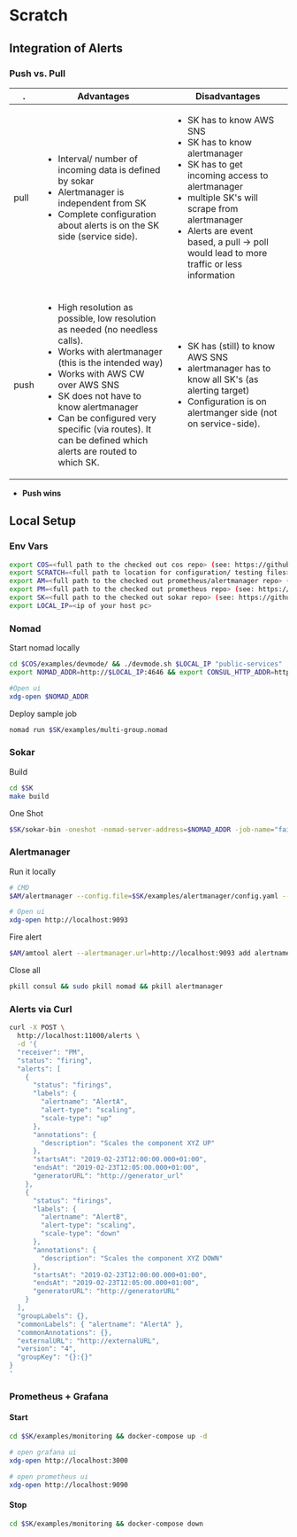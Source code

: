 # Scratch

## Integration of Alerts

### Push vs. Pull

| .    | Advantages                                                                                                                                                                                                                                                                                                                                                 | Disadvantages                                                                                                                                                                                                                                                                        |
| ---- | ---------------------------------------------------------------------------------------------------------------------------------------------------------------------------------------------------------------------------------------------------------------------------------------------------------------------------------------------------------- | ------------------------------------------------------------------------------------------------------------------------------------------------------------------------------------------------------------------------------------------------------------------------------------ |
| pull | <ul><li>Interval/ number of incoming data is defined by sokar</li><li>Alertmanager is independent from SK</li><li>Complete configuration about alerts is on the SK side (service side).</li></ul>                                                                                                                                                          | <ul><li>SK has to know AWS SNS</li><li>SK has to know alertmanager</li><li>SK has to get incoming access to alertmanager</li><li>multiple SK's will scrape from alertmanager</li><li>Alerts are event based, a pull -> poll would lead to more traffic or less information</li></ul> |
| push | <ul><li>High resolution as possible, low resolution as needed (no needless calls).</li><li> Works with alertmanager (this is the intended way)</li><li>Works with AWS CW over AWS SNS</li><li>SK does not have to know alertmanager</li><li>Can be configured very specific (via routes). It can be defined which alerts are routed to which SK.</li></ul> | <ul><li>SK has (still) to know AWS SNS</li><li>alertmanager has to know all SK's (as alerting target)</li><li>Configuration is on alertmanger side (not on service-side).</li></ul>                                                                                                  |

- **Push wins**

## Local Setup

### Env Vars

```bash
export COS=<full path to the checked out cos repo> (see: https://github.com/MatthiasScholz/cos)
export SCRATCH=<full path to location for configuration/ testing files>
export AM=<full path to the checked out prometheus/alertmanager repo> (see: https://github.com/prometheus/alertmanager)
export PM=<full path to the checked out prometheus repo> (see: https://github.com/prometheus/prometheus)
export SK=<full path to the checked out sokar repo> (see: https://github.com/ThomasObenaus/sokar)
export LOCAL_IP=<ip of your host pc>

```

### Nomad

Start nomad locally

```bash
cd $COS/examples/devmode/ && ./devmode.sh $LOCAL_IP "public-services"
export NOMAD_ADDR=http://$LOCAL_IP:4646 && export CONSUL_HTTP_ADDR=http://LOCAL_IP:8500 && export IGRESS_ADDR=http://LOCAL_IP:9999

#Open ui
xdg-open $NOMAD_ADDR
```

Deploy sample job

```bash
nomad run $SK/examples/multi-group.nomad
```

### Sokar

Build

```bash
cd $SK
make build
```

One Shot

```bash
$SK/sokar-bin -oneshot -nomad-server-address=$NOMAD_ADDR -job-name="fail-service" -scale-by=1
```

### Alertmanager

Run it locally

```bash
# CMD
$AM/alertmanager --config.file=$SK/examples/alertmanager/config.yaml --log.level=debug

# Open ui
xdg-open http://localhost:9093
```

Fire alert

```bash
$AM/amtool alert --alertmanager.url=http://localhost:9093 add alertname=foo node=bar test=bla
```

Close all

```bash
pkill consul && sudo pkill nomad && pkill alertmanager
```

### Alerts via Curl

```bash
curl -X POST \
  http://localhost:11000/alerts \
  -d '{
  "receiver": "PM",
  "status": "firing",
  "alerts": [
    {
      "status": "firings",
      "labels": {
        "alertname": "AlertA",
        "alert-type": "scaling",
        "scale-type": "up"
      },
      "annotations": {
        "description": "Scales the component XYZ UP"
      },
      "startsAt": "2019-02-23T12:00:00.000+01:00",
      "endsAt": "2019-02-23T12:05:00.000+01:00",
      "generatorURL": "http://generator_url"
    },
    {
      "status": "firings",
      "labels": {
        "alertname": "AlertB",
        "alert-type": "scaling",
        "scale-type": "down"
      },
      "annotations": {
        "description": "Scales the component XYZ DOWN"
      },
      "startsAt": "2019-02-23T12:00:00.000+01:00",
      "endsAt": "2019-02-23T12:05:00.000+01:00",
      "generatorURL": "http://generatorURL"
    }
  ],
  "groupLabels": {},
  "commonLabels": { "alertname": "AlertA" },
  "commonAnnotations": {},
  "externalURL": "http://externalURL",
  "version": "4",
  "groupKey": "{}:{}"
}
'
```

### Prometheus + Grafana

#### Start

```bash
cd $SK/examples/monitoring && docker-compose up -d

# open grafana ui
xdg-open http://localhost:3000

# open prometheus ui
xdg-open http://localhost:9090
```

#### Stop

```bash
cd $SK/examples/monitoring && docker-compose down
```
